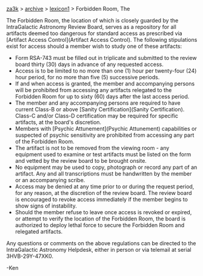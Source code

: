 [za3k](/) > [archive](/archive) > [lexicon1](/archive/lexicon1) > Forbidden Room, The

The Forbidden Room, the location of which is closely guarded by the IntraGalactic Astronomy Review Board, serves as a repository for all artifacts deemed too dangerous for standard access as prescribed via [Artifact Access Control](Artifact Access Control). The following stipulations exist for access should a member wish to study one of these artifacts:

- Form RSA-743 must be filled out in triplicate and submitted to the review board thirty (30) days in advance of any requested access.
- Access is to be limited to no more than one (1) hour per twenty-four (24) hour period, for no more than five (5) successive periods.
- If and when access is granted, the member and accompanying persons will be prohibited from accessing any artifacts relegated to the Forbidden Room for up to sixty (60) days after the last access period. 
- The member and any accompanying persons are required to have current Class-B or above [Sanity Certification](Sanity Certification). Class-C and/or Class-D certification may be required for specific artifacts, at the board's discretion.
- Members with [Psychic Attunement](Psychic Attunement) capabilities or suspected of psychic sensitivity are prohibited from accessing any part of the Forbidden Room. 
- The artifact is not to be removed from the viewing room - any equipment used to examine or test artifacts must be listed on the form and vetted by the review board to be brought onsite.
- No equipment may be used to copy, photograph or record any part of an artifact. Any and all transcriptions must be handwritten by the member or an accompanying scribe.
- Access may be denied at any time prior to or during the request period, for any reason, at the discretion of the review board. The review board is encouraged to revoke access immediately if the member begins to show signs of instability.
- Should the member refuse to leave once access is revoked or expired, or attempt to verify the location of the Forbidden Room, the board is authorized to deploy lethal force to secure the Forbidden Room and relegated artifacts.

Any questions or comments on the above regulations can be directed to the IntraGalactic Astronomy Helpdesk, either in person or via telemail at serial 3HVB-29Y-47XK0.

-Ken